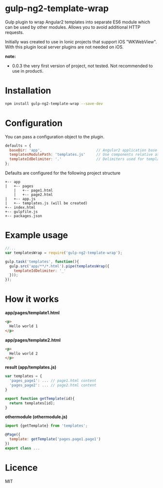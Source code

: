 # gulp-ng2-template-wrap

Gulp plugin to wrap Angular2 templates into separate ES6 module which can be used by other modules.
Allows you to avoid additional HTTP requests.

Initially was created to use in Ionic projects that support iOS "WKWebView". With this plugin local server plugins are not needed on iOS.

__note:__

* 0.0.3 the very first version of project, not tested. Not recommended to use in producti.

# Installation

```bash
npm install gulp-ng2-template-wrap --save-dev
```

# Configuration

You can pass a configuration object to the plugin.
```javascript
defaults = {
  baseDir: 'app',                         // Angular2 application base folder
  templatesModulePath: 'templates.js'     // Use components relative assset paths
  templateIdDelimiter: '.'                // Delimiters used for templates IDs
};
```

Defaults are configured for the following project structure
```
+-- app
|   +-- pages
    |   +-- page1.html
    |   +-- page2.html
|   +-- app.js
|   +-- templates.js (will be created)
+-- index.html
+-- gulpfile.js
+-- packages.json
```

# Example usage

```javascript
//...
var templatesWrap = require('gulp-ng2-template-wrap');

gulp.task('templates', function(){
  gulp.src('app/**/*.html').pipe(templatesWrap({
    templateIdDelimiter: '_'
  }));
});
```

# How it works

__app/pages/template1.html__
```html
<p>
  Hello world 1
</p>
```

__app/pages/template2.html__
```html
<p>
  Hello world 2
</p>
```

__result (app/templates.js)__
```javascript
var templates = {
  'pages_page1': ... // page1.html content
  'pages_page2': ... // page2.html content
}

export function getTemplate(id){
  return templates[id];
}
```


__othermodule (othermodule.js)__
```javascript
import {getTemplate} from 'templates';

@Page({
  template: getTemplate('pages.page1.page1')
})
export class ...

```

# Licence

MIT
